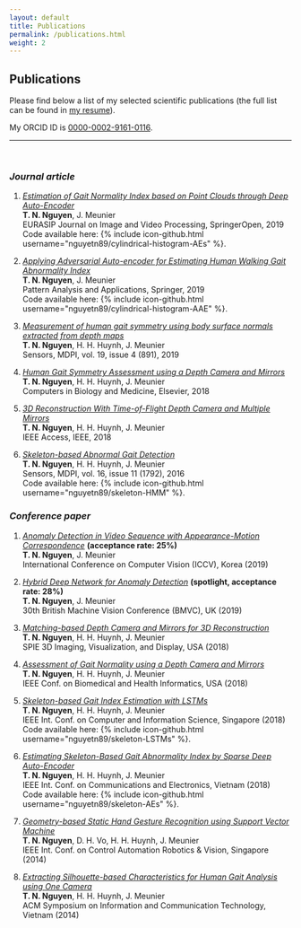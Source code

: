 ```yaml
---
layout: default
title: Publications
permalink: /publications.html
weight: 2
---
```


## Publications

Please find below a list of my selected scientific publications (the full list can be found in [my resume](/assets/Nguyen_CV.pdf)). 

My ORCID ID is [0000-0002-9161-0116](https://orcid.org/0000-0002-9161-0116). 

*** 
<br>

### ***Journal article***

1. [*Estimation of Gait Normality Index based on Point Clouds through Deep Auto-Encoder*](https://doi.org/10.1186/s13640-019-0466-z)  
**T. N. Nguyen**, J. Meunier  
EURASIP Journal on Image and Video Processing, SpringerOpen, 2019  
Code available here: {% include icon-github.html username="nguyetn89/cylindrical-histogram-AEs" %}.

2. [*Applying Adversarial Auto-encoder for Estimating Human Walking Gait Abnormality Index*](https://doi.org/10.1007/s10044-019-00790-7)  
**T. N. Nguyen**, J. Meunier  
Pattern Analysis and Applications, Springer, 2019  
Code available here: {% include icon-github.html username="nguyetn89/cylindrical-histogram-AAE" %}.

3. [*Measurement of human gait symmetry using body surface normals extracted from depth maps*](https://doi.org/10.3390/s19040891)  
**T. N. Nguyen**, H. H. Huynh, J. Meunier  
Sensors, MDPI, vol. 19, issue 4 (891), 2019

4. [*Human Gait Symmetry Assessment using a Depth Camera and Mirrors*](https://doi.org/10.1016/j.compbiomed.2018.08.021)  
**T. N. Nguyen**, H. H. Huynh, J. Meunier  
Computers in Biology and Medicine, Elsevier, 2018

5. [*3D Reconstruction With Time-of-Flight Depth Camera and Multiple Mirrors*](https://doi.org/10.1109/ACCESS.2018.2854262)  
**T. N. Nguyen**, H. H. Huynh, J. Meunier  
IEEE Access, IEEE, 2018

6. [*Skeleton-based Abnormal Gait Detection*](https://doi.org/10.3390/s16111792)  
**T. N. Nguyen**, H. H. Huynh, J. Meunier  
Sensors, MDPI, vol. 16, issue 11 (1792), 2016  
Code available here: {% include icon-github.html username="nguyetn89/skeleton-HMM" %}.

### ***Conference paper***

1. [*Anomaly Detection in Video Sequence with Appearance-Motion Correspondence*](http://iccv2019.thecvf.com/) **(acceptance rate: 25%)**  
**T. N. Nguyen**, J. Meunier  
International Conference on Computer Vision (ICCV), Korea (2019)

2. [*Hybrid Deep Network for Anomaly Detection*](https://bmvc2019.org/) **(spotlight, acceptance rate: 28%)**  
**T. N. Nguyen**, J. Meunier  
30th British Machine Vision Conference (BMVC), UK (2019)

3. [*Matching-based Depth Camera and Mirrors for 3D Reconstruction*](https://doi.org/10.1117/12.2304427)  
**T. N. Nguyen**, H. H. Huynh, J. Meunier  
SPIE 3D Imaging, Visualization, and Display, USA (2018)

4. [*Assessment of Gait Normality using a Depth Camera and Mirrors*](https://doi.org/10.1109/BHI.2018.8333364)  
**T. N. Nguyen**, H. H. Huynh, J. Meunier  
IEEE Conf. on Biomedical and Health Informatics, USA (2018)

5. [*Skeleton-based Gait Index Estimation with LSTMs*](https://doi.org/10.1109/ICIS.2018.8466522)  
**T. N. Nguyen**, H. H. Huynh, J. Meunier  
IEEE Int. Conf. on Computer and Information Science, Singapore (2018)  
Code available here: {% include icon-github.html username="nguyetn89/skeleton-LSTMs" %}.

6. [*Estimating Skeleton-Based Gait Abnormality Index by Sparse Deep Auto-Encoder*](https://doi.org/10.1109/CCE.2018.8465714)  
**T. N. Nguyen**, H. H. Huynh, J. Meunier  
IEEE Int. Conf. on Communications and Electronics, Vietnam (2018)  
Code available here: {% include icon-github.html username="nguyetn89/skeleton-AEs" %}.

7. [*Geometry-based Static Hand Gesture Recognition using Support Vector Machine*](https://doi.org/10.1109/ICARCV.2014.7064401)  
**T. N. Nguyen**, D. H. Vo, H. H. Huynh, J. Meunier  
IEEE Int. Conf. on Control Automation Robotics & Vision, Singapore (2014)

8. [*Extracting Silhouette-based Characteristics for Human Gait Analysis using One Camera*](https://doi.org/10.1145/2676585.2676612)  
**T. N. Nguyen**, H. H. Huynh, J. Meunier  
ACM Symposium on Information and Communication Technology, Vietnam (2014)
